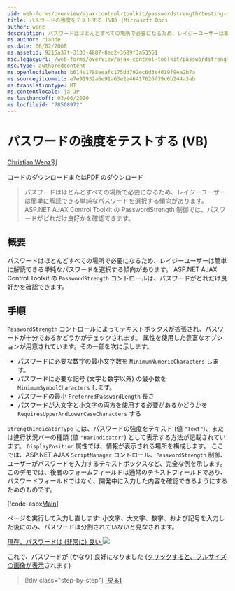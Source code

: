 ```yaml
---
uid: web-forms/overview/ajax-control-toolkit/passwordstrength/testing-the-strength-of-a-password-vb
title: パスワードの強度をテストする (VB) |Microsoft Docs
author: wenz
description: パスワードはほとんどすべての場所で必要になるため、レイジーユーザーは簡単に解読できる単純なパスワードを選択する傾向があります。 ASP の PasswordStrength 制御。N...
ms.author: riande
ms.date: 06/02/2008
ms.assetid: 9215a37f-3133-4887-8ed2-3689f3a53551
msc.legacyurl: /web-forms/overview/ajax-control-toolkit/passwordstrength/testing-the-strength-of-a-password-vb
msc.type: authoredcontent
ms.openlocfilehash: b614e1788eeafc175dd792ec6d3e4619f9ea2b7a
ms.sourcegitcommit: e7e91932a6e91a63e2e46417626f39d6b244a3ab
ms.translationtype: MT
ms.contentlocale: ja-JP
ms.lasthandoff: 03/06/2020
ms.locfileid: "78508972"
---
```

# <a name="testing-the-strength-of-a-password-vb"></a>パスワードの強度をテストする (VB)

[Christian Wenz](https://github.com/wenz)別

[コードのダウンロード](https://download.microsoft.com/download/9/3/f/93f8daea-bebd-4821-833b-95205389c7d0/PasswordStrength0.vb.zip)または[PDF のダウンロード](https://download.microsoft.com/download/2/d/c/2dc10e34-6983-41d4-9c08-f78f5387d32b/passwordstrength0VB.pdf)

> パスワードはほとんどすべての場所で必要になるため、レイジーユーザーは簡単に解読できる単純なパスワードを選択する傾向があります。 ASP.NET AJAX Control Toolkit の PasswordStrength 制御では、パスワードがどれだけ良好かを確認できます。

## <a name="overview"></a>概要

パスワードはほとんどすべての場所で必要になるため、レイジーユーザーは簡単に解読できる単純なパスワードを選択する傾向があります。 ASP.NET AJAX Control Toolkit の `PasswordStrength` コントロールは、パスワードがどれだけ良好かを確認できます。

## <a name="steps"></a>手順

`PasswordStrength` コントロールによってテキストボックスが拡張され、パスワードが十分であるかどうかがチェックされます。 属性を使用した豊富なオプションが用意されています。その一部を次に示します。

- パスワードに必要な数字の最小文字数を `MinimumNumericCharacters` します。
- パスワードに必要な記号 (文字と数字以外) の最小数を `MinimumSymbolCharacters` します。
- パスワードの最小 `PreferredPasswordLength` 長さ
- パスワードが大文字と小文字の両方を使用する必要があるかどうかを `RequiresUpperAndLowerCaseCharacters` する

`StrengthIndicatorType` には、パスワードの強度をテキスト (値 `"Text"`)、または進行状況バーの種類 (値 `"BarIndicator"`) として表示する方法が記載されています。 `DisplayPosition` 属性では、情報が表示される場所を構成します。 ここでは、ASP.NET AJAX `ScriptManager` コントロール、`PasswordStrength` 制御、ユーザーがパスワードを入力するテキストボックスなど、完全な例を示します。 このデモでは、後者のフォームフィールドは通常のテキストフィールドであり、パスワードフィールドではなく、開発中に入力した内容を確認できるようにするためのものです。

[!code-aspx[Main](testing-the-strength-of-a-password-vb/samples/sample1.aspx)]

ページを実行して入力し直します: 小文字、大文字、数字、および記号を入力した後にのみ、パスワードは分割されていないと見なされます。

[現在、パスワードは (非常に) 良い ![](testing-the-strength-of-a-password-vb/_static/image2.png)](testing-the-strength-of-a-password-vb/_static/image1.png)

これで、パスワードが (かなり) 良好になりました ([クリックすると、フルサイズの画像が表示](testing-the-strength-of-a-password-vb/_static/image3.png)されます)

> [!div class="step-by-step"]
> [[戻る]](testing-the-strength-of-a-password-cs.md)
